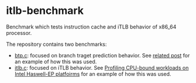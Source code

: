 # itlb-benchmark
Benchmark which tests instruction cache and iTLB behavior of x86_64 processor.

The repository contains two benchmarks:
* [btp.c](https://github.com/marcoguerri/instr-miss-benchmark/blob/main/btp.c): focused on branch traget prediction behavior. See [related post](https://marcoguerri.github.io/2017/02/python-branch-prediction) for an example of how this was used.
* [itlb.c](https://github.com/marcoguerri/instr-miss-benchmark/blob/main/itlb.c): focused on iTLB behavior. See [Profiling CPU-bound workloads on Intel Haswell-EP
platfoirms](https://cds.cern.ch/record/2257973/files/Profiling_CPU_Guerri_Giordano_Cordeiro.pdf) for an example of how this was used.
